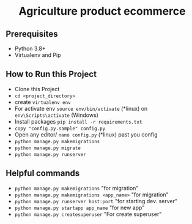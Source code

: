 <h1 align='center'>Agriculture product ecommerce</h1>


## Prerequisites
  - Python 3.8+
  - Virtualenv and Pip

## How to Run this Project

  - Clone this Project
  - `cd <project_directory>` 
  - create `virtualenv env`
  - For activate env `source env/bin/activate` (*linux) on `env\Scripts\activate` (Windows)
  - Install packages `pip install -r requirements.txt`
  - `copy "config.py.sample" config.py`
  - Open any editor/ `nano config.py` (*linux) past you config
  - `python manage.py makemigrations`
  - `python manage.py migrate`
  - `python manage.py runserver`

## Helpful commands
  - `python manage.py makemigrations` "for migration"
  - `python manage.py makemigrations <app_name>` "for migration"
  - `python manage.py runserver host:port` "for starting dev. server"
  - `python manage.py startapp app_name` "for new app"
  - `python manage.py createsuperuser` "For create superuser"
